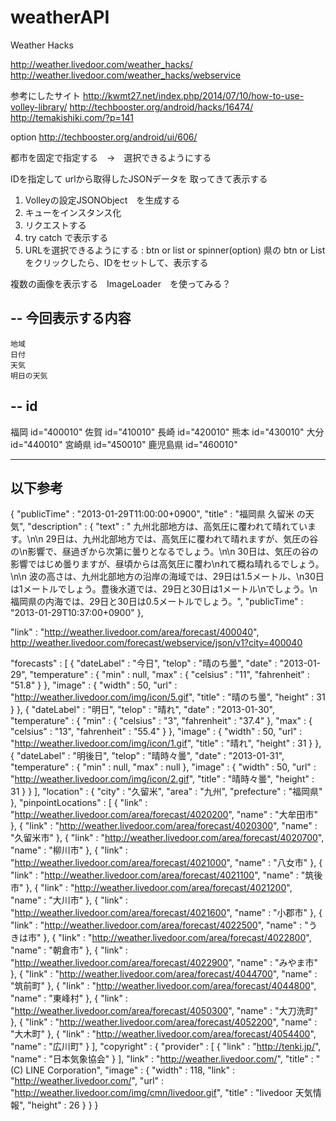 weatherAPI
==========

Weather Hacks

http://weather.livedoor.com/weather_hacks/
http://weather.livedoor.com/weather_hacks/webservice

参考にしたサイト
http://kwmt27.net/index.php/2014/07/10/how-to-use-volley-library/
http://techbooster.org/android/hacks/16474/
http://temakishiki.com/?p=141

option
http://techbooster.org/android/ui/606/


都市を固定で指定する　→　選択できるようにする

IDを指定して
urlから取得したJSONデータを
取ってきて表示する


1. Volleyの設定JSONObject　を生成する
2. キューをインスタンス化
3. リクエストする
4. try catch で表示する
5. URLを選択できるようにする : btn or list or spinner(option)
    県の btn or List をクリックしたら、IDをセットして、表示する



複数の画像を表示する　ImageLoader　を使ってみる？


-- 今回表示する内容
------------------------------------------------------------
    地域
    日付
    天気
    明日の天気

-- id
------------------------------------------------------------
福岡 id="400010"
佐賀 id="410010"
長崎 id="420010"
熊本 id="430010"
大分 id="440010"
宮崎県 id="450010"
鹿児島県 id="460010"

------------------------------------------------------------
以下参考
------------------------------------------------------------
{
   "publicTime" : "2013-01-29T11:00:00+0900",
   "title" : "福岡県 久留米 の天気",
   "description" : {
      "text" : " 九州北部地方は、高気圧に覆われて晴れています。\n\n 29日は、九州北部地方では、高気圧に覆われて晴れますが、気圧の谷の\n影響で、昼過ぎから次第に曇りとなるでしょう。\n\n 30日は、気圧の谷の影響ではじめ曇りますが、昼頃からは高気圧に覆わ\nれて概ね晴れるでしょう。\n\n 波の高さは、九州北部地方の沿岸の海域では、29日は1.5メートル、\n30日は1メートルでしょう。豊後水道では、29日と30日は1メートル\nでしょう。\n 福岡県の内海では、29日と30日は0.5メートルでしょう。",
      "publicTime" : "2013-01-29T10:37:00+0900"
   },

   "link" : "http://weather.livedoor.com/area/forecast/400040",
   http://weather.livedoor.com/forecast/webservice/json/v1?city=400040


   "forecasts" : [
      {
         "dateLabel" : "今日",
         "telop" : "晴のち曇",
         "date" : "2013-01-29",
         "temperature" : {
            "min" : null,
            "max" : {
               "celsius" : "11",
               "fahrenheit" : "51.8"
            }
         },
         "image" : {
            "width" : 50,
            "url" : "http://weather.livedoor.com/img/icon/5.gif",
            "title" : "晴のち曇",
            "height" : 31
         }
      },
      {
         "dateLabel" : "明日",
         "telop" : "晴れ",
         "date" : "2013-01-30",
         "temperature" : {
            "min" : {
               "celsius" : "3",
               "fahrenheit" : "37.4"
            },
            "max" : {
               "celsius" : "13",
               "fahrenheit" : "55.4"
            }
         },
         "image" : {
            "width" : 50,
            "url" : "http://weather.livedoor.com/img/icon/1.gif",
            "title" : "晴れ",
            "height" : 31
         }
      },
      {
         "dateLabel" : "明後日",
         "telop" : "晴時々曇",
         "date" : "2013-01-31",
         "temperature" : {
            "min" : null,
            "max" : null
         },
         "image" : {
            "width" : 50,
            "url" : "http://weather.livedoor.com/img/icon/2.gif",
            "title" : "晴時々曇",
            "height" : 31
         }
      }
   ],
   "location" : {
      "city" : "久留米",
      "area" : "九州",
      "prefecture" : "福岡県"
   },
   "pinpointLocations" : [
      {
         "link" : "http://weather.livedoor.com/area/forecast/4020200",
         "name" : "大牟田市"
      },
      {
         "link" : "http://weather.livedoor.com/area/forecast/4020300",
         "name" : "久留米市"
      },
      {
         "link" : "http://weather.livedoor.com/area/forecast/4020700",
         "name" : "柳川市"
      },
      {
         "link" : "http://weather.livedoor.com/area/forecast/4021000",
         "name" : "八女市"
      },
      {
         "link" : "http://weather.livedoor.com/area/forecast/4021100",
         "name" : "筑後市"
      },
      {
         "link" : "http://weather.livedoor.com/area/forecast/4021200",
         "name" : "大川市"
      },
      {
         "link" : "http://weather.livedoor.com/area/forecast/4021600",
         "name" : "小郡市"
      },
      {
         "link" : "http://weather.livedoor.com/area/forecast/4022500",
         "name" : "うきは市"
      },
      {
         "link" : "http://weather.livedoor.com/area/forecast/4022800",
         "name" : "朝倉市"
      },
      {
         "link" : "http://weather.livedoor.com/area/forecast/4022900",
         "name" : "みやま市"
      },
      {
         "link" : "http://weather.livedoor.com/area/forecast/4044700",
         "name" : "筑前町"
      },
      {
         "link" : "http://weather.livedoor.com/area/forecast/4044800",
         "name" : "東峰村"
      },
      {
         "link" : "http://weather.livedoor.com/area/forecast/4050300",
         "name" : "大刀洗町"
      },
      {
         "link" : "http://weather.livedoor.com/area/forecast/4052200",
         "name" : "大木町"
      },
      {
         "link" : "http://weather.livedoor.com/area/forecast/4054400",
         "name" : "広川町"
      }
   ],
   "copyright" : {
      "provider" : [
         {
            "link" : "http://tenki.jp/",
            "name" : "日本気象協会"
         }
      ],
      "link" : "http://weather.livedoor.com/",
      "title" : "(C) LINE Corporation",
      "image" : {
         "width" : 118,
         "link" : "http://weather.livedoor.com/",
         "url" : "http://weather.livedoor.com/img/cmn/livedoor.gif",
         "title" : "livedoor 天気情報",
         "height" : 26
      }
   }
}


